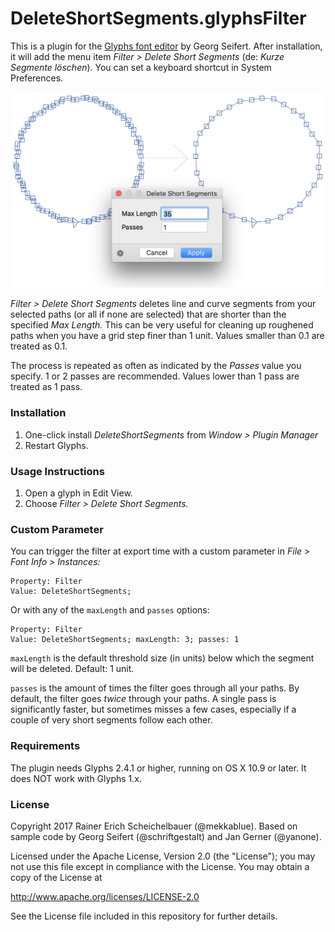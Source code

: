 # DeleteShortSegments.glyphsFilter

This is a plugin for the [Glyphs font editor](http://glyphsapp.com/) by Georg Seifert. After installation, it will add the menu item *Filter > Delete Short Segments* (de: *Kurze Segmente löschen*). You can set a keyboard shortcut in System Preferences.

![DeleteShortSegments](DeleteShortSegments.png "Delete Short Segments Screenshot")

*Filter > Delete Short Segments* deletes line and curve segments from your selected paths (or all if none are selected) that are shorter than the specified *Max Length.* This can be very useful for cleaning up roughened paths when you have a grid step finer than 1 unit. Values smaller than 0.1 are treated as 0.1.

The process is repeated as often as indicated by the *Passes* value you specify. 1 or 2 passes are recommended. Values lower than 1 pass are treated as 1 pass.

### Installation

1. One-click install *DeleteShortSegments* from *Window > Plugin Manager*
2. Restart Glyphs.

### Usage Instructions

1. Open a glyph in Edit View.
2. Choose *Filter > Delete Short Segments.*

### Custom Parameter

You can trigger the filter at export time with a custom parameter in *File > Font Info > Instances:*

    Property: Filter
    Value: DeleteShortSegments;

Or with any of the `maxLength` and `passes` options:

    Property: Filter
    Value: DeleteShortSegments; maxLength: 3; passes: 1

`maxLength` is the default threshold size (in units) below which the segment will be deleted. Default: 1 unit. 

`passes` is the amount of times the filter goes through all your paths. By default, the filter goes *twice* through your paths. A single pass is significantly faster, but sometimes misses a few cases, especially if a couple of very short segments follow each other.

### Requirements

The plugin needs Glyphs 2.4.1 or higher, running on OS X 10.9 or later. It does NOT work with Glyphs 1.x.

### License

Copyright 2017 Rainer Erich Scheichelbauer (@mekkablue).
Based on sample code by Georg Seifert (@schriftgestalt) and Jan Gerner (@yanone).

Licensed under the Apache License, Version 2.0 (the "License");
you may not use this file except in compliance with the License.
You may obtain a copy of the License at

http://www.apache.org/licenses/LICENSE-2.0

See the License file included in this repository for further details.
